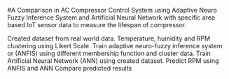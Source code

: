#A Comparison in AC Compressor Control System using Adaptive Neuro Fuzzy Inference System and Artificial Neural Network with specific area based IoT sensor data to measure the lifespan of compressor. 

Created dataset from real world data.
Temperature, humidity and RPM clustering using Likert Scale.
Train adaptive neuro-fuzzy inference system or (ANFIS) using different membership function and cluster data.
Train Artificial Neural Network (ANN) using created dataset.
Predict RPM using ANFIS and ANN
Compare predicted results

